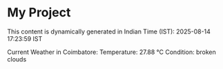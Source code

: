 # My Project

This content is dynamically generated in Indian Time (IST): 2025-08-14 17:23:59 IST


Current Weather in Coimbatore:
Temperature: 27.88 °C
Condition: broken clouds
